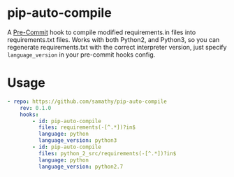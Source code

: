# pip-auto-compile

A [Pre-Commit](https://pre-commit.com) hook to compile modified requirements.in files into requirements.txt files.
Works with both Python2, and Python3, so you can regenerate requirements.txt
with the correct interpreter version, just specify `language_version` in your pre-commit hooks config.

# Usage

```yaml
- repo: https://github.com/samathy/pip-auto-compile
    rev: 0.1.0
    hooks:
        - id: pip-auto-compile
          files: requirements(-[^.*])?in$
          language: python
          language_version: python3  
        - id: pip-auto-compile
          files: python_2_src/requirements(-[^.*])?in$
          language: python
          language_version: python2.7
```



